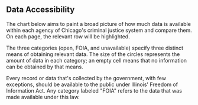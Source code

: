 ## Data Accessibility 

The chart below aims to paint a broad picture of how much data is available within each agency of Chicago's criminal justice system and compare them. On each page, the relevant row will be highlighted.

The three categories (open, FOIA, and unavailable) specify three distinct means of obtaining relevant data. The size of the circles represents the amount of data in each category; an empty cell means that no information can be obtained by that means.

Every record or data that's collected by the government, with few exceptions, should be available to the public under Illinois' Freedom of Information Act. Any category labeled "FOIA" refers to the data that was made available under this law.